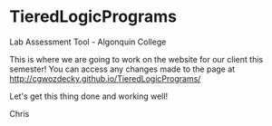 TieredLogicPrograms
===================

Lab Assessment Tool - Algonquin College

This is where we are going to work on the website for our client this semester! You can access any changes made
to the page at http://cgwozdecky.github.io/TieredLogicPrograms/

Let's get this thing done and working well!

Chris
